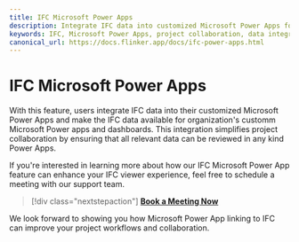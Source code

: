 ```yaml
---
title: IFC Microsoft Power Apps
description: Integrate IFC data into customized Microsoft Power Apps for enhanced project collaboration.
keywords: IFC, Microsoft Power Apps, project collaboration, data integration
canonical_url: https://docs.flinker.app/docs/ifc-power-apps.html
---
```


# IFC Microsoft Power Apps

With this feature, users integrate IFC data into their customized Microsoft Power Apps and make the IFC data available for organization's customm Microsoft Power apps and dashboards. This integration simplifies project collaboration by ensuring that all relevant data can be reviewed in any kind Power Apps.

If you're interested in learning more about how our IFC Microsoft Power App feature can enhance your IFC viewer experience, feel free to schedule a meeting with our support team.

> [!div class="nextstepaction"]
> [**Book a Meeting Now**](https://outlook.office365.com/book/SupportConsultingonlinemeeting@flinker.app/)

We look forward to showing you how Microsoft Power App linking to IFC can improve your project workflows and collaboration.




